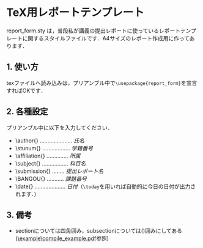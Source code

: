 # TeX用レポートテンプレート

report_form.sty は，普段私が講義の提出レポートに使っているレポートテンプレートに関するスタイルファイルです．A4サイズのレポート作成用に作ってあります．

## 1. 使い方

texファイルへ読み込みは，プリアンブル中で`\usepackage{report_form}`を宣言すればOKです．


## 2. 各種設定

プリアンブル中に以下を入力してください．

- \author{} ..................... *氏名*
- \stunum{} .................. *学籍番号*
- \affiliation{} .............. *所属*
- \subject{} ................. *科目名*
- \submission{} ........ *提出レポート名*
- \BANGOU{} ........... *課題番号*
- \date{} .................... *日付*（`\today`を用いれば自動的に今日の日付が出力されます．）


## 3. 備考
- sectionについては四角囲み，subsectionについては()囲みにしてある([\example\compile_example.pdf](https://github.com/Loschmidt-constant/TeX_report-template/tree/main/example)参照)


